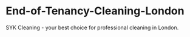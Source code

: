 # End-of-Tenancy-Cleaning-London
SYK Cleaning - your best choice for professional cleaning in London.
